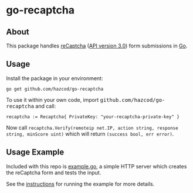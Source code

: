 go-recaptcha
============

About
-----

This package handles [reCaptcha](https://www.google.com/recaptcha) ([API version 3.0](https://developers.google.com/recaptcha/intro)) form submissions in [Go](http://golang.org/).

Usage
-----

Install the package in your environment:

```
go get github.com/hazcod/go-recaptcha
```

To use it within your own code, import <tt>github.com/hazcod/go-recaptcha</tt> and call:

```
recaptcha := Recaptcha{ PrivateKey: "your-recaptcha-private-key" }
```

Now call `recaptcha.Verify(remoteip net.IP, action string, response string, minScore uint)` which will return `(success bool, err error)`.


Usage Example
-------------

Included with this repo is [example.go](example/example.go), a simple HTTP server which creates the reCaptcha form and tests the input.

See the [instructions](example/README.md) for running the example for more details.

